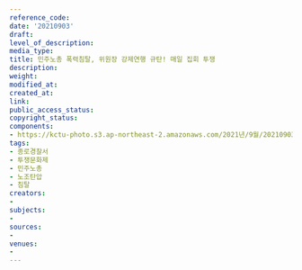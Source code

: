 ```yaml
---
reference_code: 
date: '20210903'
draft: 
level_of_description: 
media_type: 
title: 민주노총 폭력침탈, 위원장 강제연행 규탄! 매일 집회 투쟁
description: 
weight: 
modified_at: 
created_at: 
link: 
public_access_status: 
copyright_status: 
components:
- https://kctu-photo.s3.ap-northeast-2.amazonaws.com/2021년/9월/20210903-민주노총+폭력침탈,+위원장+강제연행+규탄!+매일+집회+투쟁_종로경찰서_투쟁문화제_민주노총_노조탄압_침탈/_1D21768.jpg
tags:
- 종로경찰서
- 투쟁문화제
- 민주노총
- 노조탄압
- 침탈
creators:
- 
subjects:
- 
sources:
- 
venues:
- 
---
```

